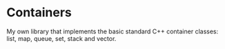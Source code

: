 # Containers
My own library that implements the basic standard C++ container classes: list, map, queue, set, stack and vector.

